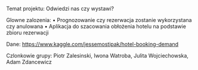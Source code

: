 Temat projektu: Odwiedzi nas czy wystawi?

Glowne zalozenia:
• Prognozowanie czy rezerwacja zostanie wykorzystana czy anulowana
• Aplikacja do szacowania obłożenia hotelu na podstawie zbioru rezerwacji

Dane: https://www.kaggle.com/jessemostipak/hotel-booking-demand

Czlonkowie grupy:
Piotr Zalesinski, Iwona Watroba, Julita Wojciechowska, Adam Zdancewicz
